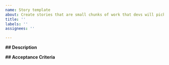 ```yaml
---
name: Story template
about: Create stories that are small chunks of work that devs will pick up and deliver
title: ''
labels: ''
assignees: ''

---
```


**## Description**
<!-- Describe the story in detail:
**- As a:** (enterprise user, super admin, user...)
**- On page:** (provide url of the page you want to modify. If not provide where will be created the new url and the name we want to give it)
**- I want to be able to do:** (specify the desired behavior)
(Link to others issues or resources to provide context > only if really necessary). -->

**## Acceptance Criteria**
<!-- Document the outcomes that need to be achieved before this component can be considered complete. -->
